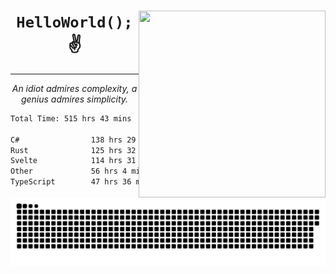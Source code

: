 <div text-align="center">
    <img src="https://i.imgur.com/h1q15Kt.gife" align="right" width="299" height="299">
    <h1 align="center"><code>HelloWorld();</code> ✌️</h1>
    <hr>
    <p align="center"><i>An idiot admires complexity, a genius admires simplicity.</i></p>
</div>

<!--START_SECTION:waka-->

```txt
Total Time: 515 hrs 43 mins

C#                138 hrs 29 mins ██████░░░░░░░░░░░░░░░░░░░   24.22 %
Rust              125 hrs 32 mins █████▒░░░░░░░░░░░░░░░░░░░   21.96 %
Svelte            114 hrs 31 mins █████░░░░░░░░░░░░░░░░░░░░   20.03 %
Other             56 hrs 4 mins   ██▒░░░░░░░░░░░░░░░░░░░░░░   09.81 %
TypeScript        47 hrs 36 mins  ██░░░░░░░░░░░░░░░░░░░░░░░   08.33 %
```

<!--END_SECTION:waka-->

<picture>
  <source media="(prefers-color-scheme: dark)" srcset="https://raw.githubusercontent.com/Somfic/Somfic/main/github-contribution-grid-snake-dark.svg">
  <source media="(prefers-color-scheme: light)" srcset="https://raw.githubusercontent.com/Somfic/Somfic/main/github-contribution-grid-snake.svg">
  <img alt="github contribution grid snake animation" src="https://raw.githubusercontent.com/Somfic/Somfic/main/github-contribution-grid-snake.svg">
</picture>
